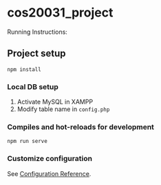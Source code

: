 # cos20031_project
Running Instructions:
## Project setup
```
npm install
```
### Local DB setup
1. Activate MySQL in XAMPP
2. Modify table name in `config.php` 

### Compiles and hot-reloads for development
```
npm run serve
```


### Customize configuration
See [Configuration Reference](https://cli.vuejs.org/config/).
